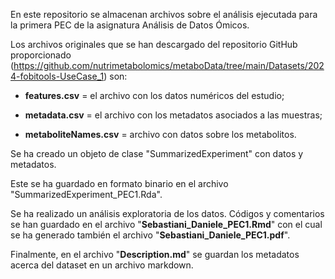 En este repositorio se almacenan archivos sobre el análisis ejecutada para la primera PEC de la asignatura Análisis de Datos Ómicos.

Los archivos originales que se han descargado del repositorio GitHub proporcionado (https://github.com/nutrimetabolomics/metaboData/tree/main/Datasets/2024-fobitools-UseCase_1) son:

- **features.csv** = el archivo con los datos numéricos del estudio;

- **metadata.csv** = el archivo con los metadatos asociados a las muestras;

- **metaboliteNames.csv** = archivo con datos sobre los metabolitos.

Se ha creado un objeto de clase "SummarizedExperiment" con datos y metadatos. 

Este se ha guardado en formato binario en el archivo "SummarizedExperiment_PEC1.Rda".

Se ha realizado un análisis exploratoria de los datos. Códigos y comentarios se han guardado en el archivo 
"**Sebastiani_Daniele_PEC1.Rmd**" con el cual se ha generado también el archivo "**Sebastiani_Daniele_PEC1.pdf**".

Finalmente, en el archivo "**Description.md**" se guardan los metadatos acerca del dataset en un archivo markdown.
